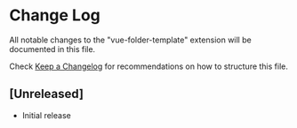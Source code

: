 # Change Log

All notable changes to the "vue-folder-template" extension will be documented in this file.

Check [Keep a Changelog](http://keepachangelog.com/) for recommendations on how to structure this file.

## [Unreleased]

- Initial release